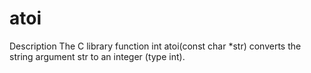 # atoi

Description
The C library function int atoi(const char *str) converts the string argument str to an integer (type int).

